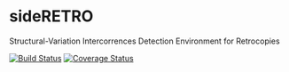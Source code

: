 # sideRETRO

Structural-Variation Intercorrences Detection Environment for Retrocopies

[![Build Status](https://travis-ci.org/galantelab/sideRETRO.svg?branch=master)](https://travis-ci.org/galantelab/sideRETRO)
[![Coverage Status](https://coveralls.io/repos/github/galantelab/sideRETRO/badge.svg?branch=tdev)](https://coveralls.io/github/galantelab/sideRETRO?branch=tdev)
